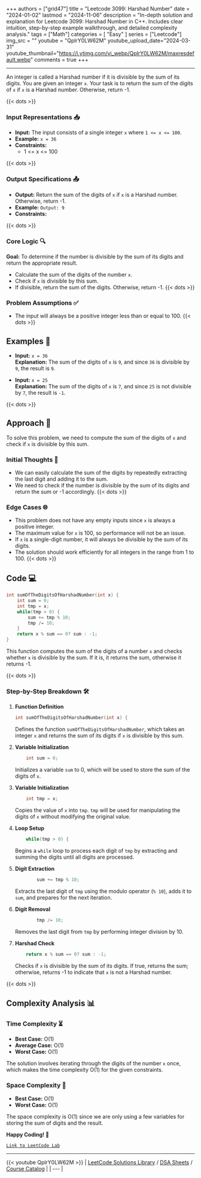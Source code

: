 
+++
authors = ["grid47"]
title = "Leetcode 3099: Harshad Number"
date = "2024-01-02"
lastmod = "2024-11-06"
description = "In-depth solution and explanation for Leetcode 3099: Harshad Number in C++. Includes clear intuition, step-by-step example walkthrough, and detailed complexity analysis."
tags = ["Math"]
categories = [
    "Easy"
]
series = ["Leetcode"]
img_src = ""
youtube = "QplrY0LW62M"
youtube_upload_date="2024-03-31"
youtube_thumbnail="https://i.ytimg.com/vi_webp/QplrY0LW62M/maxresdefault.webp"
comments = true
+++



---
An integer is called a Harshad number if it is divisible by the sum of its digits. You are given an integer `x`. Your task is to return the sum of the digits of `x` if `x` is a Harshad number. Otherwise, return -1.
<!--more-->
{{< dots >}}
### Input Representations 📥
- **Input:** The input consists of a single integer `x` where `1 <= x <= 100`.
- **Example:** `x = 36`
- **Constraints:**
	- 1 <= x <= 100

{{< dots >}}
### Output Specifications 📤
- **Output:** Return the sum of the digits of `x` if `x` is a Harshad number. Otherwise, return -1.
- **Example:** `Output: 9`
- **Constraints:**

{{< dots >}}
### Core Logic 🔍
**Goal:** To determine if the number is divisible by the sum of its digits and return the appropriate result.

- Calculate the sum of the digits of the number `x`.
- Check if `x` is divisible by this sum.
- If divisible, return the sum of the digits. Otherwise, return -1.
{{< dots >}}
### Problem Assumptions ✅
- The input will always be a positive integer less than or equal to 100.
{{< dots >}}
## Examples 🧩
- **Input:** `x = 36`  \
  **Explanation:** The sum of the digits of `x` is `9`, and since `36` is divisible by `9`, the result is `9`.

- **Input:** `x = 25`  \
  **Explanation:** The sum of the digits of `x` is `7`, and since `25` is not divisible by `7`, the result is `-1`.

{{< dots >}}
## Approach 🚀
To solve this problem, we need to compute the sum of the digits of `x` and check if `x` is divisible by this sum.

### Initial Thoughts 💭
- We can easily calculate the sum of the digits by repeatedly extracting the last digit and adding it to the sum.
- We need to check if the number is divisible by the sum of its digits and return the sum or -1 accordingly.
{{< dots >}}
### Edge Cases 🌐
- This problem does not have any empty inputs since `x` is always a positive integer.
- The maximum value for `x` is 100, so performance will not be an issue.
- If `x` is a single-digit number, it will always be divisible by the sum of its digits.
- The solution should work efficiently for all integers in the range from 1 to 100.
{{< dots >}}
## Code 💻
```cpp
int sumOfTheDigitsOfHarshadNumber(int x) {
    int sum = 0;
    int tmp = x;
    while(tmp > 0) {
        sum += tmp % 10;
        tmp /= 10;
    }
    return x % sum == 0? sum : -1;
}
```

This function computes the sum of the digits of a number `x` and checks whether `x` is divisible by the sum. If it is, it returns the sum, otherwise it returns -1.

{{< dots >}}
### Step-by-Step Breakdown 🛠️
1. **Function Definition**
	```cpp
	int sumOfTheDigitsOfHarshadNumber(int x) {
	```
	Defines the function `sumOfTheDigitsOfHarshadNumber`, which takes an integer `x` and returns the sum of its digits if `x` is divisible by this sum.

2. **Variable Initialization**
	```cpp
	    int sum = 0;
	```
	Initializes a variable `sum` to 0, which will be used to store the sum of the digits of `x`.

3. **Variable Initialization**
	```cpp
	    int tmp = x;
	```
	Copies the value of `x` into `tmp`. `tmp` will be used for manipulating the digits of `x` without modifying the original value.

4. **Loop Setup**
	```cpp
	    while(tmp > 0) {
	```
	Begins a `while` loop to process each digit of `tmp` by extracting and summing the digits until all digits are processed.

5. **Digit Extraction**
	```cpp
	        sum += tmp % 10;
	```
	Extracts the last digit of `tmp` using the modulo operator (`% 10`), adds it to `sum`, and prepares for the next iteration.

6. **Digit Removal**
	```cpp
	        tmp /= 10;
	```
	Removes the last digit from `tmp` by performing integer division by 10.

7. **Harshad Check**
	```cpp
	    return x % sum == 0? sum : -1;
	```
	Checks if `x` is divisible by the sum of its digits. If true, returns the sum; otherwise, returns -1 to indicate that `x` is not a Harshad number.

{{< dots >}}
## Complexity Analysis 📊
### Time Complexity ⏳
- **Best Case:** O(1)
- **Average Case:** O(1)
- **Worst Case:** O(1)

The solution involves iterating through the digits of the number `x` once, which makes the time complexity O(1) for the given constraints.

### Space Complexity 💾
- **Best Case:** O(1)
- **Worst Case:** O(1)

The space complexity is O(1) since we are only using a few variables for storing the sum of digits and the result.

**Happy Coding! 🎉**


[`Link to LeetCode Lab`](https://leetcode.com/problems/harshad-number/description/)

---
{{< youtube QplrY0LW62M >}}
| [LeetCode Solutions Library](https://grid47.xyz/leetcode/) / [DSA Sheets](https://grid47.xyz/sheets/) / [Course Catalog](https://grid47.xyz/courses/) |
| --- |
